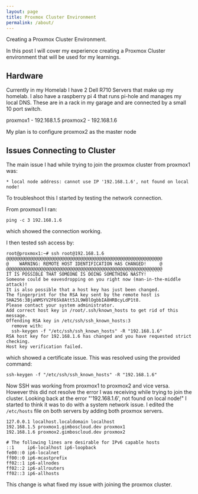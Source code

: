 ```yaml
---
layout: page
title: Proxmox Cluster Environment
permalink: /about/
---
```


Creating a Proxmox Cluster Environment.

In this post I will cover my experience creating a Proxmox Cluster environment that will be used for my learnings.

## Hardware

Currently in my Homelab I have 2 Dell R710 Servers that make up my homelab.
I also have a raspberry pi 4 that runs pi-hole and manages my local DNS.
These are in a rack in my garage and are connected by a small 10 port switch.

proxmox1 - 192.168.1.5
proxmox2 - 192.168.1.6

My plan is to configure proxmox2 as the master node

## Issues Connecting to Cluster

The main issue I had while trying to join the proxmox cluster from proxmox1 was:
```
* local node address: cannot use IP '192.168.1.6', not found on local node!
```

To troubleshoot this I started by testing the network connection.

From proxmox1 I ran:
```
ping -c 3 192.168.1.6
```
which showed the connection working.

I then tested ssh access by:
```
root@proxmox1:~# ssh root@192.168.1.6
@@@@@@@@@@@@@@@@@@@@@@@@@@@@@@@@@@@@@@@@@@@@@@@@@@@@@@@@@@@
@    WARNING: REMOTE HOST IDENTIFICATION HAS CHANGED!     @
@@@@@@@@@@@@@@@@@@@@@@@@@@@@@@@@@@@@@@@@@@@@@@@@@@@@@@@@@@@
IT IS POSSIBLE THAT SOMEONE IS DOING SOMETHING NASTY!
Someone could be eavesdropping on you right now (man-in-the-middle attack)!
It is also possible that a host key has just been changed.
The fingerprint for the RSA key sent by the remote host is
SHA256:3BjaNMSYV2F6Sk8Att5JL9W8lOgbbIA8HRBcyLdP1t8.
Please contact your system administrator.
Add correct host key in /root/.ssh/known_hosts to get rid of this message.
Offending RSA key in /etc/ssh/ssh_known_hosts:3
  remove with:
  ssh-keygen -f "/etc/ssh/ssh_known_hosts" -R "192.168.1.6"
RSA host key for 192.168.1.6 has changed and you have requested strict checking.
Host key verification failed.
```
which showed a certificate issue. This was resolved using the provided command:
```
ssh-keygen -f "/etc/ssh/ssh_known_hosts" -R "192.168.1.6"
```

Now SSH was working from proxmox1 to proxmox2 and vice versa.
However this did not resolve the error I was receiving while trying to join the cluster.
Looking back at the error "'192.168.1.6', not found on local node!" I started to think it was to do with a system network issue.
I edited the `/etc/hosts` file on both servers by adding both proxmox servers.

```
127.0.0.1 localhost.localdomain localhost
192.168.1.5 proxmox1.gimboscloud.dev proxmox1
192.168.1.6 proxmox2.gimboscloud.dev proxmox2

# The following lines are desirable for IPv6 capable hosts
::1     ip6-localhost ip6-loopback
fe00::0 ip6-localnet
ff00::0 ip6-mcastprefix
ff02::1 ip6-allnodes
ff02::2 ip6-allrouters
ff02::3 ip6-allhosts
```

This change is what fixed my issue with joining the proxmox cluster.